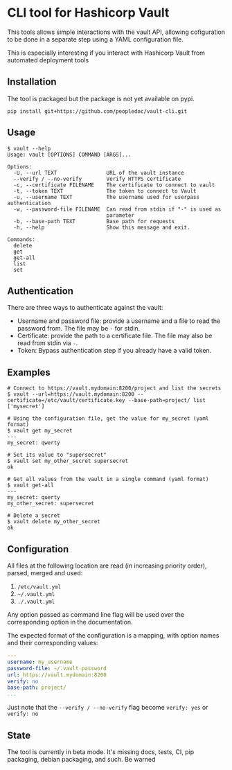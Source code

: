 # CLI tool for Hashicorp Vault

This tools allows simple interactions with the vault API, allowing
cofiguration to be done in a separate step using a YAML configuration file.

This is especially interesting if you interact with Hashicorp Vault from
automated deployment tools

## Installation

The tool is packaged but the package is not yet available on pypi.

`pip install git+https://github.com/peopledoc/vault-cli.git`

## Usage

```console
$ vault --help
Usage: vault [OPTIONS] COMMAND [ARGS]...

Options:
  -U, --url TEXT                URL of the vault instance
  --verify / --no-verify        Verify HTTPS certificate
  -c, --certificate FILENAME    The certificate to connect to vault
  -t, --token TEXT              The token to connect to Vault
  -u, --username TEXT           The username used for userpass authentication
  -w, --password-file FILENAME  Can read from stdin if "-" is used as
                                parameter
  -b, --base-path TEXT          Base path for requests
  -h, --help                    Show this message and exit.

Commands:
  delete
  get
  get-all
  list
  set
```

## Authentication

There are three ways to authenticate against the vault:
- Username and password file: provide a username and a file to read the
  password from. The file may be `-` for stdin.
- Certificate: provide the path to a certificate file. The file may also be
  read from stdin via `-`.
- Token: Bypass authentication step if you already have a valid token.

## Examples
```console
# Connect to https://vault.mydomain:8200/project and list the secrets
$ vault --url=https://vault.mydomain:8200 --certificate=/etc/vault/certificate.key --base-path=project/ list
['mysecret']

# Using the configuration file, get the value for my_secret (yaml format)
$ vault get my_secret
---
my_secret: qwerty

# Set its value to "supersecret"
$ vault set my_other_secret supersecret
ok

# Get all values from the vault in a single command (yaml format)
$ vault get-all
---
my_secret: querty
my_other_secret: supersecret

# Delete a secret
$ vault delete my_other_secret
ok
```

## Configuration

All files at the following location are read (in increasing priority order),
parsed, merged and used:
1. `/etc/vault.yml`
2. `~/.vault.yml`
3. `./.vault.yml`

Any option passed as command line flag will be used over the corresponding
option in the documentation.

The expected format of the configuration is a mapping, with option names and
their corresponding values:

```yaml
---
username: my_username
password-file: ~/.vault-password
url: https://vault.mydomain:8200
verify: no
base-path: project/
...
```

Just note that the `--verify / --no-verify` flag become `verify: yes` or
`verify: no`

## State

The tool is currently in beta mode. It's missing docs, tests, CI, pip
packaging, debian packaging, and such. Be warned
